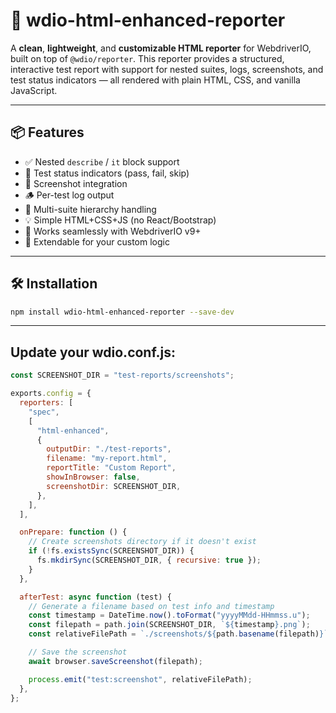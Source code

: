# 🧾 wdio-html-enhanced-reporter

A **clean**, **lightweight**, and **customizable HTML reporter** for WebdriverIO, built on top of `@wdio/reporter`. This reporter provides a structured, interactive test report with support for nested suites, logs, screenshots, and test status indicators — all rendered with plain HTML, CSS, and vanilla JavaScript.

---

## 📦 Features

- ✅ Nested `describe` / `it` block support
- 🧪 Test status indicators (pass, fail, skip)
- 📸 Screenshot integration
- 🪵 Per-test log output
- 📂 Multi-suite hierarchy handling
- 💡 Simple HTML+CSS+JS (no React/Bootstrap)
- 💼 Works seamlessly with WebdriverIO v9+
- 🧩 Extendable for your custom logic

---

## 🛠️ Installation

```bash
npm install wdio-html-enhanced-reporter --save-dev

```

---

## Update your wdio.conf.js:

```js
const SCREENSHOT_DIR = "test-reports/screenshots";

exports.config = {
  reporters: [
    "spec",
    [
      "html-enhanced",
      {
        outputDir: "./test-reports",
        filename: "my-report.html",
        reportTitle: "Custom Report",
        showInBrowser: false,
        screenshotDir: SCREENSHOT_DIR,
      },
    ],
  ],

  onPrepare: function () {
    // Create screenshots directory if it doesn't exist
    if (!fs.existsSync(SCREENSHOT_DIR)) {
      fs.mkdirSync(SCREENSHOT_DIR, { recursive: true });
    }
  },

  afterTest: async function (test) {
    // Generate a filename based on test info and timestamp
    const timestamp = DateTime.now().toFormat("yyyyMMdd-HHmmss.u");
    const filepath = path.join(SCREENSHOT_DIR, `${timestamp}.png`);
    const relativeFilePath = `./screenshots/${path.basename(filepath)}`;

    // Save the screenshot
    await browser.saveScreenshot(filepath);

    process.emit("test:screenshot", relativeFilePath);
  },
};
```
